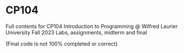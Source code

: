 # CP104
Full contents for CP104 Introduction to Programming @ Wilfred Laurier University 
Fall 2023
Labs, assignments, midterm and final

(Final code is not 100% completed or correct)
